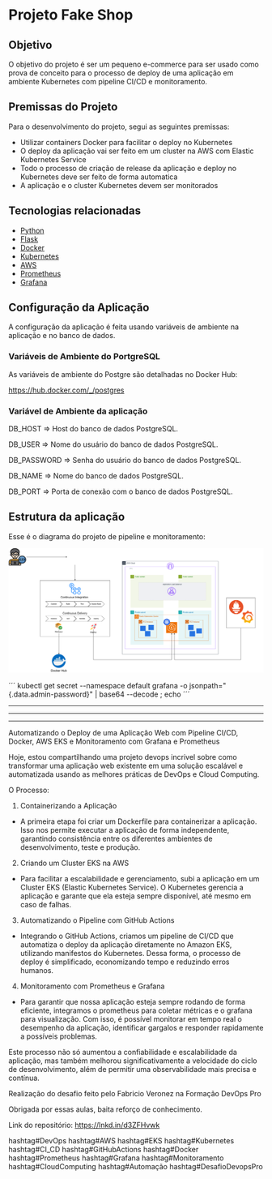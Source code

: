# Projeto Fake Shop
## Objetivo
O objetivo do projeto é ser um pequeno e-commerce para ser usado como prova de conceito para o processo de deploy de uma aplicação em ambiente Kubernetes com pipeline CI/CD e monitoramento.

## Premissas do Projeto
Para o desenvolvimento do projeto, segui as seguintes premissas:
- Utilizar containers Docker para facilitar o deploy no Kubernetes
- O deploy da aplicação vai ser feito em um cluster na AWS com Elastic Kubernetes Service
- Todo o processo de criação de release da aplicação e deploy no Kubernetes deve ser feito de forma automatica
- A aplicação e o cluster Kubernetes devem ser monitorados 

## Tecnologias relacionadas
- [Python](https://www.python.org/)
- [Flask](https://flask.palletsprojects.com/)
- [Docker](https://www.docker.com/)
- [Kubernetes](https://kubernetes.io/)
- [AWS](https://aws.amazon.com/pt/eks/)
- [Prometheus](https://prometheus.io/)
- [Grafana](https://grafana.com/grafana/)

## Configuração da Aplicação

A configuração da aplicação é feita usando variáveis de ambiente na aplicação e no banco de dados.

### Variáveis de Ambiente do PortgreSQL

As variáveis de ambiente do Postgre são detalhadas no Docker Hub:

https://hub.docker.com/_/postgres

### Variável de Ambiente da aplicação

DB_HOST => Host do banco de dados PostgreSQL.

DB_USER => Nome do usuário do banco de dados PostgreSQL.

DB_PASSWORD => Senha do usuário do banco de dados PostgreSQL.

DB_NAME => Nome do banco de dados PostgreSQL.

DB_PORT => Porta de conexão com o banco de dados PostgreSQL.

## Estrutura da aplicação

Esse é o diagrama do projeto de pipeline e monitoramento:

![Diagrama do Projeto](docs/diagrama.drawio.png)

´´´
kubectl get secret --namespace default grafana -o jsonpath="{.data.admin-password}" | base64 --decode ; echo
´´´

-----------------------------------------------------------------------------------------------------------------
-----------------------------------------------------------------------------------------------------------------
-----------------------------------------------------------------------------------------------------------------

Automatizando o Deploy de uma Aplicação Web com Pipeline CI/CD, Docker, AWS EKS e Monitoramento com Grafana e Prometheus

Hoje, estou compartilhando uma projeto devops incrivel sobre como transformar uma aplicação web existente em uma solução escalável e automatizada usando as melhores práticas de DevOps e Cloud Computing.

 O Processo:

1. Containerizando a Aplicação
 
 - A primeira etapa foi criar um Dockerfile para containerizar a aplicação. Isso nos permite executar a aplicação de forma independente, garantindo consistência entre os diferentes ambientes de desenvolvimento, teste e produção.
 
2. Criando um Cluster EKS na AWS
 
 - Para facilitar a escalabilidade e gerenciamento, subi a aplicação em um Cluster EKS (Elastic Kubernetes Service). O Kubernetes gerencia a aplicação e garante que ela esteja sempre disponível, até mesmo em caso de falhas.
 
3. Automatizando o Pipeline com GitHub Actions
 
 - Integrando o GitHub Actions, criamos um pipeline de CI/CD que automatiza o deploy da aplicação diretamente no Amazon EKS, utilizando manifestos do Kubernetes. Dessa forma, o processo de deploy é simplificado, economizando tempo e reduzindo erros humanos.
 

4. Monitoramento com Prometheus e Grafana
 
 - Para garantir que nossa aplicação esteja sempre rodando de forma eficiente, integramos o prometheus para coletar métricas e o grafana para visualização. Com isso, é possível monitorar em tempo real o desempenho da aplicação, identificar gargalos e responder rapidamente a possíveis problemas.


Este processo não só aumentou a confiabilidade e escalabilidade da aplicação, mas também melhorou significativamente a velocidade do ciclo de desenvolvimento, além de permitir uma observabilidade mais precisa e contínua.

Realização do desafio feito pelo Fabricio Veronez na Formação DevOps Pro

Obrigada por essas aulas, baita reforço de conhecimento.

Link do repositório: https://lnkd.in/d3ZFHvwk

hashtag#DevOps hashtag#AWS hashtag#EKS hashtag#Kubernetes hashtag#CI_CD hashtag#GitHubActions hashtag#Docker hashtag#Prometheus hashtag#Grafana hashtag#Monitoramento hashtag#CloudComputing hashtag#Automação hashtag#DesafioDevopsPro